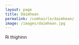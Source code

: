```yaml
---
layout: page
title: Dàimhean
permalink: /comhairle/daimhean/
image: /images/daimhean.jpg
---
```


Ri thighinn